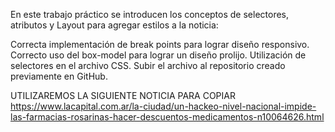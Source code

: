 En este trabajo práctico se introducen los conceptos de selectores, atributos y Layout para agregar estilos a la noticia:

Correcta implementación de break points para lograr diseño responsivo.
Correcto uso del box-model para lograr un diseño prolijo.
Utilización de selectores en el archivo CSS.
Subir el archivo al repositorio creado previamente en GitHub.

UTILIZAREMOS LA SIGUIENTE NOTICIA PARA COPIAR https://www.lacapital.com.ar/la-ciudad/un-hackeo-nivel-nacional-impide-las-farmacias-rosarinas-hacer-descuentos-medicamentos-n10064626.html
